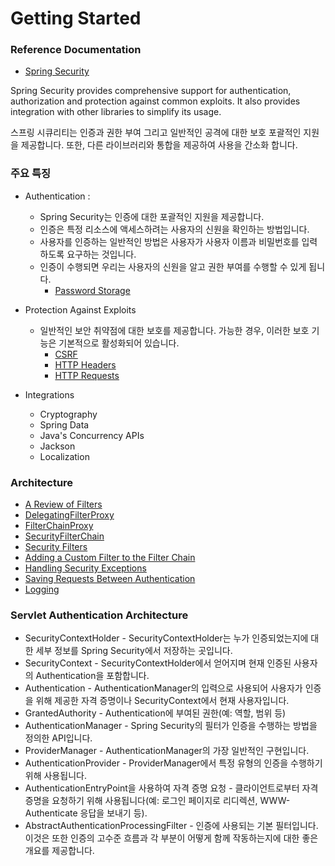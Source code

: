 # Getting Started

### Reference Documentation
* [Spring Security](https://docs.spring.io/spring-security/)

Spring Security provides comprehensive support for authentication, authorization and protection against common exploits.
It also provides integration with other libraries to simplify its usage.

스프링 시큐리티는 인증과 권한 부여 그리고 일반적인 공격에 대한 보호 포괄적인 지원을 제공합니다.
또한, 다른 라이브러리와 통합을 제공하여 사용을 간소화 합니다.

### 주요 특징
- Authentication :
  - Spring Security는 인증에 대한 포괄적인 지원을 제공합니다. 
  - 인증은 특정 리소스에 액세스하려는 사용자의 신원을 확인하는 방법입니다. 
  - 사용자를 인증하는 일반적인 방법은 사용자가 사용자 이름과 비밀번호를 입력하도록 요구하는 것입니다. 
  - 인증이 수행되면 우리는 사용자의 신원을 알고 권한 부여를 수행할 수 있게 됩니다.
    - [Password Storage](https://github.com/jyshine/TIL/blob/main/framework/spring/spring-security/spring-security/src/main/resources/doc/PasswordStorage.md) 
    
- Protection Against Exploits
  - 일반적인 보안 취약점에 대한 보호를 제공합니다. 가능한 경우, 이러한 보호 기능은 기본적으로 활성화되어 있습니다.
      - [CSRF](https://github.com/jyshine/TIL/blob/main/framework/spring/spring-security/spring-security/src/main/resources/doc/CSRF.md)
      - [HTTP Headers](https://github.com/jyshine/TIL/blob/main/framework/spring/spring-security/spring-security/src/main/resources/doc/HTTPHeaders.md)
      - [HTTP Requests](https://github.com/jyshine/TIL/blob/main/framework/spring/spring-security/spring-security/src/main/resources/doc/HTTPHeaders.md)
  
- Integrations
  - Cryptography
  - Spring Data
  - Java's Concurrency APIs
  - Jackson
  - Localization
  
### Architecture
- [A Review of Filters](https://github.com/jyshine/TIL/blob/main/framework/spring/spring-security/spring-security/src/main/resources/doc/Filters.md)
- [DelegatingFilterProxy](https://github.com/jyshine/TIL/blob/main/framework/spring/spring-security/spring-security/src/main/resources/doc/DelegatingFilterProxy.md)
- [FilterChainProxy](https://github.com/jyshine/TIL/blob/main/framework/spring/spring-security/spring-security/src/main/resources/doc/FilterChainProxy.md)
- [SecurityFilterChain](https://github.com/jyshine/TIL/blob/main/framework/spring/spring-security/spring-security/src/main/resources/doc/SecurityFilterChain.md)
- [Security Filters](https://github.com/jyshine/TIL/blob/main/framework/spring/spring-security/spring-security/src/main/resources/doc/SecurityFilters.md)
- [Adding a Custom Filter to the Filter Chain](https://github.com/jyshine/TIL/blob/main/framework/spring/spring-security/spring-security/src/main/resources/doc/CustomFilter.md)
- [Handling Security Exceptions](https://github.com/jyshine/TIL/blob/main/framework/spring/spring-security/spring-security/src/main/resources/doc/HandlingSecurityExceptions.md)
- [Saving Requests Between Authentication](https://github.com/jyshine/TIL/blob/main/framework/spring/spring-security/spring-security/src/main/resources/doc/SavingRequestsBetweenAuthentication.md)
- [Logging](https://github.com/jyshine/TIL/blob/main/framework/spring/spring-security/spring-security/src/main/resources/doc/Logging.md)

  
### Servlet Authentication Architecture
- SecurityContextHolder - SecurityContextHolder는 누가 인증되었는지에 대한 세부 정보를 Spring Security에서 저장하는 곳입니다.
- SecurityContext - SecurityContextHolder에서 얻어지며 현재 인증된 사용자의 Authentication을 포함합니다.
- Authentication - AuthenticationManager의 입력으로 사용되어 사용자가 인증을 위해 제공한 자격 증명이나 SecurityContext에서 현재 사용자입니다.
- GrantedAuthority - Authentication에 부여된 권한(예: 역할, 범위 등)
- AuthenticationManager - Spring Security의 필터가 인증을 수행하는 방법을 정의한 API입니다.
- ProviderManager - AuthenticationManager의 가장 일반적인 구현입니다.
- AuthenticationProvider - ProviderManager에서 특정 유형의 인증을 수행하기 위해 사용됩니다.
- AuthenticationEntryPoint을 사용하여 자격 증명 요청 - 클라이언트로부터 자격 증명을 요청하기 위해 사용됩니다(예: 로그인 페이지로 리디렉션, WWW-Authenticate 응답을 보내기 등).
- AbstractAuthenticationProcessingFilter - 인증에 사용되는 기본 필터입니다. 이것은 또한 인증의 고수준 흐름과 각 부분이 어떻게 함께 작동하는지에 대한 좋은 개요를 제공합니다.

